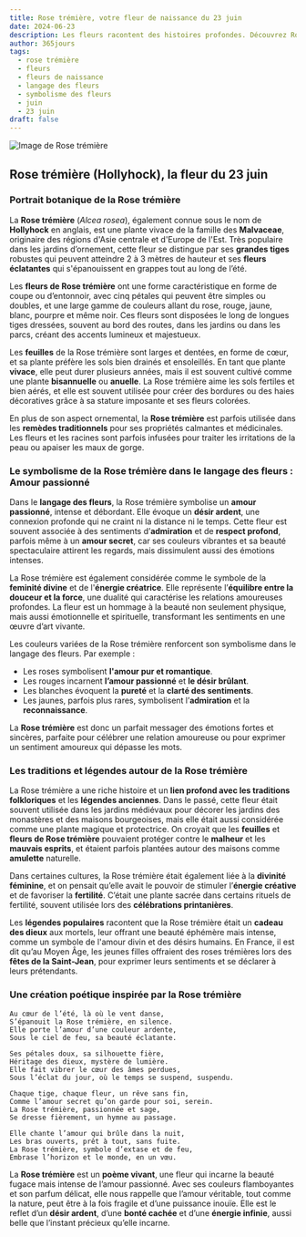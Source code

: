```yaml
---
title: Rose trémière, votre fleur de naissance du 23 juin
date: 2024-06-23
description: Les fleurs racontent des histoires profondes. Découvrez Rose trémière, votre fleur de naissance du 23 juin, ses symboles et récits fascinants. Plongez dans sa signification et son langage unique dans l'art floral.
author: 365jours
tags:
  - rose trémière
  - fleurs
  - fleurs de naissance
  - langage des fleurs
  - symbolisme des fleurs
  - juin
  - 23 juin
draft: false
---
```


![Image de Rose trémière](https://cdn.pixabay.com/photo/2018/08/15/05/58/hollyhock-3607356_1280.jpg#center)


## Rose trémière (Hollyhock), la fleur du 23 juin

### Portrait botanique de la Rose trémière

La **Rose trémière** (_Alcea rosea_), également connue sous le nom de **Hollyhock** en anglais, est une plante vivace de la famille des **Malvaceae**, originaire des régions d'Asie centrale et d'Europe de l'Est. Très populaire dans les jardins d’ornement, cette fleur se distingue par ses **grandes tiges** robustes qui peuvent atteindre 2 à 3 mètres de hauteur et ses **fleurs éclatantes** qui s'épanouissent en grappes tout au long de l’été.

Les **fleurs de Rose trémière** ont une forme caractéristique en forme de coupe ou d’entonnoir, avec cinq pétales qui peuvent être simples ou doubles, et une large gamme de couleurs allant du rose, rouge, jaune, blanc, pourpre et même noir. Ces fleurs sont disposées le long de longues tiges dressées, souvent au bord des routes, dans les jardins ou dans les parcs, créant des accents lumineux et majestueux.

Les **feuilles** de la Rose trémière sont larges et dentées, en forme de cœur, et sa plante préfère les sols bien drainés et ensoleillés. En tant que plante **vivace**, elle peut durer plusieurs années, mais il est souvent cultivé comme une plante **bisannuelle** ou **anuelle**. La Rose trémière aime les sols fertiles et bien aérés, et elle est souvent utilisée pour créer des bordures ou des haies décoratives grâce à sa stature imposante et ses fleurs colorées.

En plus de son aspect ornemental, la **Rose trémière** est parfois utilisée dans les **remèdes traditionnels** pour ses propriétés calmantes et médicinales. Les fleurs et les racines sont parfois infusées pour traiter les irritations de la peau ou apaiser les maux de gorge.

### Le symbolisme de la Rose trémière dans le langage des fleurs : Amour passionné

Dans le **langage des fleurs**, la Rose trémière symbolise un **amour passionné**, intense et débordant. Elle évoque un **désir ardent**, une connexion profonde qui ne craint ni la distance ni le temps. Cette fleur est souvent associée à des sentiments d’**admiration** et de **respect profond**, parfois même à un **amour secret**, car ses couleurs vibrantes et sa beauté spectaculaire attirent les regards, mais dissimulent aussi des émotions intenses.

La Rose trémière est également considérée comme le symbole de la **feminité divine** et de l'**énergie créatrice**. Elle représente l’**équilibre entre la douceur et la force**, une dualité qui caractérise les relations amoureuses profondes. La fleur est un hommage à la beauté non seulement physique, mais aussi émotionnelle et spirituelle, transformant les sentiments en une œuvre d’art vivante.

Les couleurs variées de la Rose trémière renforcent son symbolisme dans le langage des fleurs. Par exemple :

- Les roses symbolisent **l'amour pur et romantique**.
- Les rouges incarnent **l’amour passionné** et **le désir brûlant**.
- Les blanches évoquent la **pureté** et la **clarté des sentiments**.
- Les jaunes, parfois plus rares, symbolisent l’**admiration** et la **reconnaissance**.

La **Rose trémière** est donc un parfait messager des émotions fortes et sincères, parfaite pour célébrer une relation amoureuse ou pour exprimer un sentiment amoureux qui dépasse les mots.

### Les traditions et légendes autour de la Rose trémière

La Rose trémière a une riche histoire et un **lien profond avec les traditions folkloriques** et les **légendes anciennes**. Dans le passé, cette fleur était souvent utilisée dans les jardins médiévaux pour décorer les jardins des monastères et des maisons bourgeoises, mais elle était aussi considérée comme une plante magique et protectrice. On croyait que les **feuilles** et **fleurs de Rose trémière** pouvaient protéger contre le **malheur** et les **mauvais esprits**, et étaient parfois plantées autour des maisons comme **amulette** naturelle.

Dans certaines cultures, la Rose trémière était également liée à la **divinité féminine**, et on pensait qu’elle avait le pouvoir de stimuler l’**énergie créative** et de favoriser la **fertilité**. C’était une plante sacrée dans certains rituels de fertilité, souvent utilisée lors des **célébrations printanières**.

Les **légendes populaires** racontent que la Rose trémière était un **cadeau des dieux** aux mortels, leur offrant une beauté éphémère mais intense, comme un symbole de l'amour divin et des désirs humains. En France, il est dit qu’au Moyen Âge, les jeunes filles offraient des roses trémières lors des **fêtes de la Saint-Jean**, pour exprimer leurs sentiments et se déclarer à leurs prétendants.

### Une création poétique inspirée par la Rose trémière

```
Au cœur de l’été, là où le vent danse,
S’épanouit la Rose trémière, en silence.
Elle porte l’amour d’une couleur ardente,
Sous le ciel de feu, sa beauté éclatante.

Ses pétales doux, sa silhouette fière,
Héritage des dieux, mystère de lumière.
Elle fait vibrer le cœur des âmes perdues,
Sous l’éclat du jour, où le temps se suspend, suspendu.

Chaque tige, chaque fleur, un rêve sans fin,
Comme l’amour secret qu’on garde pour soi, serein.
La Rose trémière, passionnée et sage,
Se dresse fièrement, un hymne au passage.

Elle chante l’amour qui brûle dans la nuit,
Les bras ouverts, prêt à tout, sans fuite.
La Rose trémière, symbole d’extase et de feu,
Embrase l’horizon et le monde, en un vœu.
```

La **Rose trémière** est un **poème vivant**, une fleur qui incarne la beauté fugace mais intense de l’amour passionné. Avec ses couleurs flamboyantes et son parfum délicat, elle nous rappelle que l’amour véritable, tout comme la nature, peut être à la fois fragile et d’une puissance inouïe. Elle est le reflet d’un **désir ardent**, d’une **bonté cachée** et d’une **énergie infinie**, aussi belle que l’instant précieux qu’elle incarne.